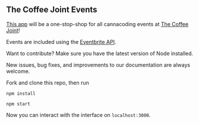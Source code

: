 ## The Coffee Joint Events

[This app](https://cannacoding.herokuapp.com/) will be a one-stop-shop for all cannacoding events at [The Coffee Joint](https://thecoffeejointco.com/)! 

Events are included using the [Eventbrite API](https://www.eventbrite.com/developer/v3/).

Want to contribute? Make sure you have the latest version of Node installed.

New issues, bug fixes, and improvements to our documentation are always welcome.

Fork and clone this repo, then run

`npm install`

`npm start`

Now you can interact with the interface on `localhost:3000`.
